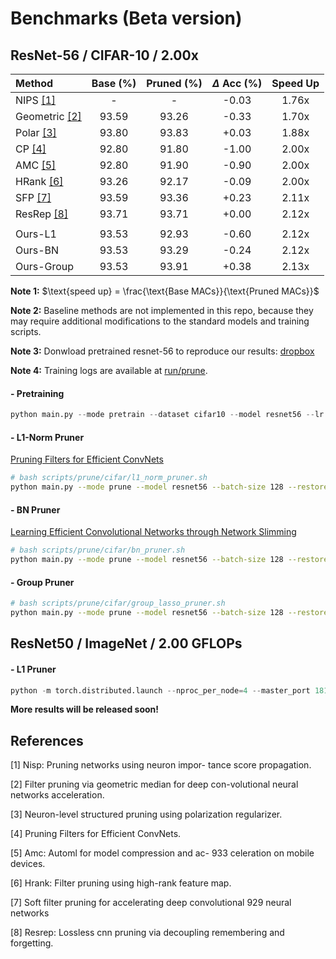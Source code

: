 # Benchmarks (Beta version)


## ResNet-56 / CIFAR-10 / 2.00x

| Method | Base (%) | Pruned (%) | $\Delta$ Acc (%) | Speed Up |
|:--    |:--:  |:--:    |:--: |:--:      |
| NIPS [[1]](#1)  | -    | -      |-0.03 | 1.76x    |
| Geometric [[2]](#2) | 93.59 | 93.26 | -0.33 | 1.70x |
| Polar [[3]](#3)  | 93.80 | 93.83 | +0.03 |1.88x |
| CP  [[4]](#4)   | 92.80 | 91.80 | -1.00 |2.00x |
| AMC [[5]](#5)   | 92.80 | 91.90 | -0.90 |2.00x |
| HRank [[6]](#6) | 93.26 | 92.17 | -0.09 |2.00x |
| SFP  [[7]](#7)  | 93.59 | 93.36 | +0.23 |2.11x |
| ResRep [[8]](#8) | 93.71 | 93.71 | +0.00 |2.12x |
||
| Ours-L1 | 93.53 | 92.93 | -0.60 | 2.12x |
| Ours-BN | 93.53 | 93.29 | -0.24 | 2.12x |
| Ours-Group | 93.53 | 93.91 | +0.38 | 2.13x |

**Note 1:** $\text{speed up} = \frac{\text{Base MACs}}{\text{Pruned MACs}}$

**Note 2:** Baseline methods are not implemented in this repo, because they may require additional modifications to the standard models and training scripts.

**Note 3:** Donwload pretrained resnet-56 to reproduce our results: [dropbox](https://www.dropbox.com/s/lcpwz24gcxmo1a7/cifar10_resnet56.pth?dl=0)

**Note 4:** Training logs are available at [run/prune](https://github.com/VainF/Torch-Pruning/tree/v1.0/benchmarks/run/cifar10/prune).

#### - Pretraining
```python
python main.py --mode pretrain --dataset cifar10 --model resnet56 --lr 0.1 --total-epochs 200 --lr-decay-milestones 120,150,180 
```

#### - L1-Norm Pruner
[Pruning Filters for Efficient ConvNets](https://arxiv.org/abs/1608.08710)
```bash
# bash scripts/prune/cifar/l1_norm_pruner.sh
python main.py --mode prune --model resnet56 --batch-size 128 --restore run/cifar10/pretrain/cifar10_resnet56.pth --dataset cifar10  --method l1 --speed-up 2.11 --global-pruning
```

#### - BN Pruner
[Learning Efficient Convolutional Networks through Network Slimming](https://arxiv.org/abs/1708.06519)
```bash
# bash scripts/prune/cifar/bn_pruner.sh
python main.py --mode prune --model resnet56 --batch-size 128 --restore run/cifar10/pretrain/cifar10_resnet56.pth --dataset cifar10  --method slim --speed-up 2.11 --global-pruning --reg 1e-5
```

#### - Group Pruner
```bash
# bash scripts/prune/cifar/group_lasso_pruner.sh
python main.py --mode prune --model resnet56 --batch-size 128 --restore run/cifar10/pretrain/cifar10_resnet56.pth --dataset cifar10  --method group_lasso --speed-up 2.11 --global-pruning --reg 5e-4
```

## ResNet50 / ImageNet / 2.00 GFLOPs

#### - L1 Pruner
```python
python -m torch.distributed.launch --nproc_per_node=4 --master_port 18119 --use_env main_imagenet.py --model resnet50 --epochs 90 --batch-size 64 --lr-step-size 30 --lr 0.01 --prune --method l1 --pretrained --output-dir run/imagenet/resnet50_sl --target-flops 2.00 --cache-dataset --print-freq 100 --workers 16 --data-path PATH_TO_IMAGENET --output-dir PATH_TO_OUTPUT_DIR # &> output.log
```

**More results will be released soon!**

## References

<a id="1">[1]</a> Nisp: Pruning networks using neuron impor- tance score propagation. 

<a id="2">[2]</a> Filter pruning via geometric median for deep con-volutional neural networks acceleration. 

<a id="3">[3]</a> Neuron-level structured pruning using polarization regularizer.  

<a id="4">[4]</a> Pruning Filters for Efficient ConvNets.

<a id="5">[5]</a> Amc: Automl for model compression and ac- 933 celeration on mobile devices.

<a id="6">[6]</a> Hrank: Filter pruning using high-rank feature map.

<a id="7">[7]</a> Soft filter pruning for accelerating deep convolutional 929 neural networks

<a id="8">[8]</a> Resrep: Lossless cnn pruning via decoupling remembering and forgetting.
